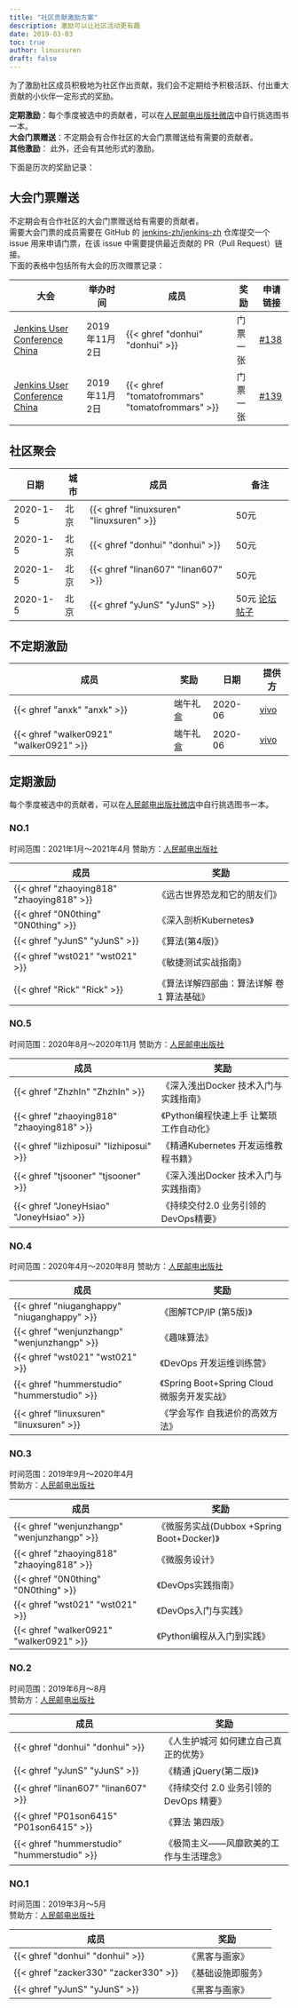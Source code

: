 ```yaml
---
title: "社区贡献激励方案"
description: 激励可以让社区活动更有趣
date: 2019-03-03
toc: true
author: linuxsuren
draft: false
---
```


为了激励社区成员积极地为社区作出贡献，我们会不定期给予积极活跃、付出重大贡献的小伙伴一定形式的奖励。

**定期激励**：每个季度被选中的贡献者，可以在[人民邮电出版社微店](https://shop16629033.youzan.com/v2/showcase/homepage?kdt_id=16436865)中自行挑选图书一本。  
**大会门票赠送**：不定期会有合作社区的大会门票赠送给有需要的贡献者。  
**其他激励**： 此外，还会有其他形式的激励。

下面是历次的奖励记录：

## 大会门票赠送
不定期会有合作社区的大会门票赠送给有需要的贡献者。  
需要大会门票的成员需要在 GitHub 的 [jenkins-zh/jenkins-zh](https://github.com/jenkins-zh/jenkins-zh/) 仓库提交一个 issue 用来申请门票，在该 issue 中需要提供最近贡献的 PR（Pull Request）链接。  
下面的表格中包括所有大会的历次赠票记录：

|大会|举办时间|成员|奖励|申请链接|
|----|----|----|----|----|
|[Jenkins User Conference China]|2019年11月2日|{{< ghref "donhui" "donhui" >}}|门票一张|[#138](https://github.com/jenkins-zh/jenkins-zh/issues/138)|
|[Jenkins User Conference China]|2019年11月2日|{{< ghref "tomatofrommars" "tomatofrommars" >}}|门票一张|[#139](https://github.com/jenkins-zh/jenkins-zh/issues/139)|

## 社区聚会

|日期|城市|成员|备注|
|---|---|---|---|
| 2020-1-5 | 北京 | {{< ghref "linuxsuren" "linuxsuren" >}} | 50元 |
| 2020-1-5 | 北京 | {{< ghref "donhui" "donhui" >}} | 50元 |
| 2020-1-5 | 北京 | {{< ghref "linan607" "linan607" >}} | 50元 |
| 2020-1-5 | 北京 | {{< ghref "yJunS" "yJunS" >}} | 50元 [论坛帖子](https://community.jenkins-zh.cn/t/topic/178) |

## 不定期激励
|成员|奖励|日期|提供方|
|----|----|----|----|
|{{< ghref "anxk" "anxk" >}}| 端午礼盒  | 2020-06 | [vivo](https://www.vivo.com) |
|{{< ghref "walker0921" "walker0921" >}}| 端午礼盒  | 2020-06 | [vivo](https://www.vivo.com) |

## 定期激励
每个季度被选中的贡献者，可以在[人民邮电出版社微店](https://shop16629033.youzan.com/v2/showcase/homepage?kdt_id=16436865)中自行挑选图书一本。


### NO.1
时间范围：2021年1月～2021年4月
赞助方：[人民邮电出版社][ptpress]

|成员|奖励|
|----|----|
|{{< ghref "zhaoying818" "zhaoying818" >}}|《远古世界恐龙和它的朋友们》|
|{{< ghref "0N0thing" "0N0thing" >}}|《深入剖析Kubernetes》|
|{{< ghref "yJunS" "yJunS" >}}|《算法(第4版)》|
|{{< ghref "wst021" "wst021" >}}|《敏捷测试实战指南》|
|{{< ghref "Rick" "Rick" >}}|《算法详解四部曲：算法详解 卷1 算法基础》|


### NO.5
时间范围：2020年8月～2020年11月
赞助方：[人民邮电出版社][ptpress]

|成员|奖励|
|----|----|
|{{< ghref "ZhzhIn" "ZhzhIn" >}}|《深入浅出Docker 技术入门与实践指南》|
|{{< ghref "zhaoying818" "zhaoying818" >}}|《Python编程快速上手 让繁琐工作自动化》|
|{{< ghref "lizhiposui" "lizhiposui" >}}|《精通Kubernetes 开发运维教程书籍》|
|{{< ghref "tjsooner" "tjsooner" >}}|《深入浅出Docker 技术入门与实践指南》|
|{{< ghref "JoneyHsiao" "JoneyHsiao" >}}|《持续交付2.0 业务引领的DevOps精要》|

### NO.4
时间范围：2020年4月～2020年8月
赞助方：[人民邮电出版社][ptpress]

|成员|奖励|
|----|----|
|{{< ghref "niuganghappy" "niuganghappy" >}}|《图解TCP/IP (第5版)》|
|{{< ghref "wenjunzhangp" "wenjunzhangp" >}}|《趣味算法》|
|{{< ghref "wst021" "wst021" >}}|《DevOps 开发运维训练营》|
|{{< ghref "hummerstudio" "hummerstudio" >}}|《Spring Boot+Spring Cloud 微服务开发实战》|
|{{< ghref "linuxsuren" "linuxsuren" >}}|《学会写作 自我进价的高效方法》|

### NO.3
时间范围：2019年9月～2020年4月  
赞助方：[人民邮电出版社][ptpress]

|成员|奖励|
|----|----|
|{{< ghref "wenjunzhangp" "wenjunzhangp" >}}|《微服务实战(Dubbox +Spring Boot+Docker)》|
|{{< ghref "zhaoying818" "zhaoying818" >}}|《微服务设计》|
|{{< ghref "0N0thing" "0N0thing" >}}|《DevOps实践指南》|
|{{< ghref "wst021" "wst021" >}}|《DevOps入门与实践》|
|{{< ghref "walker0921" "walker0921" >}}|《Python编程从入门到实践》|

### NO.2
时间范围：2019年6月～8月  
赞助方：[人民邮电出版社][ptpress]

|成员|奖励|
|----|----|
|{{< ghref "donhui" "donhui" >}}|《人生护城河 如何建立自己真正的优势》|
|{{< ghref "yJunS" "yJunS" >}}|《精通 jQuery(第二版)》|
|{{< ghref "linan607" "linan607" >}}|《持续交付 2.0 业务引领的 DevOps 精要》|
|{{< ghref "P01son6415" "P01son6415" >}}|《算法 第四版》|
|{{< ghref "hummerstudio" "hummerstudio" >}}|《极简主义——风靡欧美的工作与生活理念》|

### NO.1
时间范围：2019年3月～5月  
赞助方：[人民邮电出版社][ptpress]

|成员|奖励|
|----|----|
|{{< ghref "donhui" "donhui" >}}|《黑客与画家》|
|{{< ghref "zacker330" "zacker330" >}}|《基础设施即服务》|
|{{< ghref "yJunS" "yJunS" >}}|《黑客与画家》|

[ptpress]: https://www.ptpress.com.cn/
[Jenkins User Conference China]: https://www.bagevent.com/event/5872241
